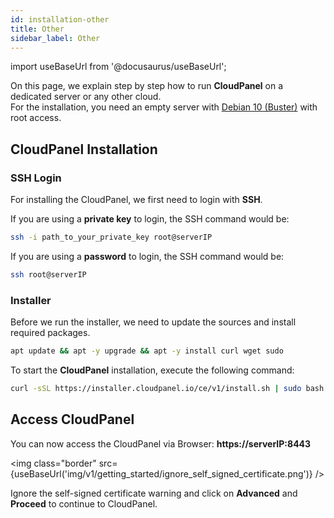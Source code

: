 ```yaml
---
id: installation-other
title: Other
sidebar_label: Other
---
```


import useBaseUrl from '@docusaurus/useBaseUrl';

On this page, we explain step by step how to run **CloudPanel** on a dedicated server or any other cloud. <br />
For the installation, you need an empty server with [Debian 10 (Buster)](../requirements) with root access.

## CloudPanel Installation

### SSH Login

For installing the CloudPanel, we first need to login with **SSH**.

If you are using a **private key** to login, the SSH command would be:

```bash
ssh -i path_to_your_private_key root@serverIP
```

If you are using a **password** to login, the SSH command would be:

```bash
ssh root@serverIP
```

### Installer

Before we run the installer, we need to update the sources and install required packages.

```bash
apt update && apt -y upgrade && apt -y install curl wget sudo
```

To start the **CloudPanel** installation, execute the following command:

```bash
curl -sSL https://installer.cloudpanel.io/ce/v1/install.sh | sudo bash
```

## Access CloudPanel

You can now access the CloudPanel via Browser: **https://serverIP:8443**

<img class="border" src={useBaseUrl('img/v1/getting_started/ignore_self_signed_certificate.png')} />

Ignore the self-signed certificate warning and click on **Advanced** and **Proceed** to continue to CloudPanel.